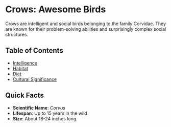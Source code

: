 # Crows: Awesome Birds

Crows are intelligent and social birds belonging to the family Corvidae. They are known for their problem-solving abilities and surprisingly complex social structures.

## Table of Contents
- [Intelligence](intelligence.md)
- [Habitat](habitat.md)
- [Diet](diet.md)
- [Cultural Significance](cultural_significance.md)

## Quick Facts
- **Scientific Name**: *Corvus*
- **Lifespan**: Up to 15 years in the wild
- **Size**: About 18-24 inches long
